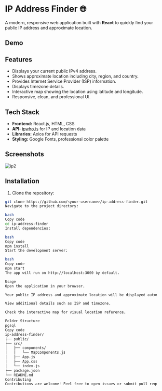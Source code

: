 # IP Address Finder 🌐

A modern, responsive web application built with **React** to quickly find your public IP address and approximate location.

## Demo



## Features

- Displays your current public IPv4 address.
- Shows approximate location including city, region, and country.
- Provides Internet Service Provider (ISP) information.
- Displays timezone details.
- Interactive map showing the location using latitude and longitude.
- Responsive, clean, and professional UI.

## Tech Stack

- **Frontend:** React.js, HTML, CSS
- **API:** [ipwho.is](https://ipwho.is/) for IP and location data
- **Libraries:** Axios for API requests
- **Styling:** Google Fonts, professional color palette

## Screenshots

![ip2](https://github.com/user-attachments/assets/47f6d8e6-24b5-468d-a712-1b21dba9870a)


## Installation

1. Clone the repository:
```bash
git clone https://github.com/<your-username>/ip-address-finder.git
Navigate to the project directory:

bash
Copy code
cd ip-address-finder
Install dependencies:

bash
Copy code
npm install
Start the development server:

bash
Copy code
npm start
The app will run on http://localhost:3000 by default.

Usage
Open the application in your browser.

Your public IP address and approximate location will be displayed automatically.

View additional details such as ISP and timezone.

Check the interactive map for visual location reference.

Folder Structure
pgsql
Copy code
ip-address-finder/
├── public/
├── src/
│   ├── components/
│   │   └── MapComponents.js
│   ├── App.js
│   ├── App.css
│   └── index.js
├── package.json
└── README.md
Contributing
Contributions are welcome! Feel free to open issues or submit pull requests.
